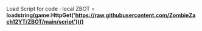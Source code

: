 Load Script for code : local ZBOT = **loadstring(game:HttpGet('https://raw.githubusercontent.com/ZombieZach12YT/ZBOT/main/script'))()**
